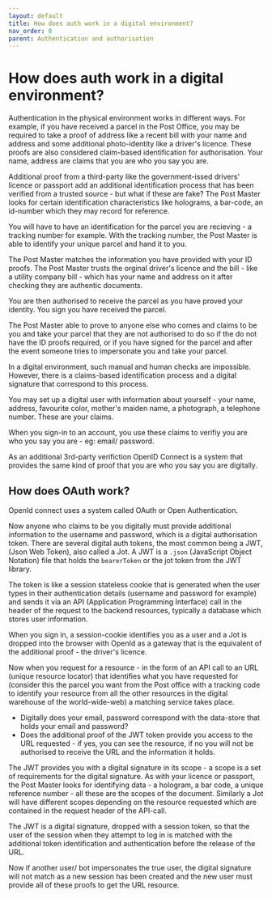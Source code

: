 ```yaml
---
layout: default
title: How does auth work in a digital environment?
nav_order: 8
parent: Authentication and authorisation
---
```


# How does auth work in a digital environment?

Authentication in the physical environment works in different ways. For example, if you have received a parcel in the Post Office, you may be required to take a proof of address like a recent bill with your name and address and some additional photo-identity like a driver's licence. These proofs are also considered claim-based identification for authorisation. Your name, address are claims that you are who you say you are.

Additional proof from a third-party like the government-issed drivers' licence or passport add an additional identification process that has been verified from a trusted source - but what if these are fake? The Post Master looks for certain identification characteristics like holograms, a bar-code, an id-number which they may record for reference.

You will have to have an identification for the parcel you are recieving - a tracking number for example. With the tracking number, the Post Master is able to identify your unique parcel and hand it to you.

The Post Master matches the information you have provided with your ID proofs. The Post Master trusts the orginal driver's licence and the bill - like a utility company bill - which has your name and address on it after checking they are authentic documents.

You are then authorised to receive the parcel as you have proved your identity. You sign you have received the parcel.

The Post Master able to prove to anyone else who comes and claims to be you and take your parcel that they are not authorised to do so if the do not have the ID proofs required, or if you have signed for the parcel and after the event someone tries to impersonate you and take your parcel.

In a digital environment, such manual and human checks are impossible. However, there is a claims-based identification process and a digital signature that correspond to this process.

You may set up a digital user with information about yourself - your name, address, favourite color, mother's maiden name, a photograph, a telephone number. These are your claims.

When you sign-in to an account, you use these claims to verifiy you are who you say you are - eg: email/ password.

As an additional 3rd-party verifiction OpenID Connect is a system that provides the same kind of proof that you are who you say you are digitally. 

## How does OAuth work?

OpenId connect uses a system called OAuth or Open Authentication.

Now anyone who claims to be you digitally must provide additional information to the username and password, which is a digital authorisation token. There are several digital auth tokens, the most common being a JWT, (Json Web Token), also called a Jot. A JWT is a `.json` (JavaScript Object Notation) file that holds the `bearerToken` or the jot token from the JWT library. 

The token is like a session stateless cookie that is generated when the user types in their authentication details (username and password for example) and sends it via an API (Application Programming Interface) call in the header of the request to the backend resources, typically a database which stores user information.

When you sign in, a session-cookie identifies you as a user and a Jot is dropped into the browser with OpenId as a gateway that is the equivalent of the additional proof - the driver's licence.

Now when you request for a resource - in the form of an API call to an URL (unique resource locator) that identifies what you have requested for (consider this the parcel you want from the Post office with a tracking code to identify your resource from all the other resources in the digital warehouse of the world-wide-web) a matching service takes place.

- Digitally does your email, password correspond with the data-store that holds your email and password?
- Does the additional proof of the JWT token provide you access to the URL requested - if yes, you can see the resource, if no you will not be authorised to receive the URL and the information it holds.

The JWT provides you with a digital signature in its scope - a scope is a set of requirements for the digital signature. As with your licence or passport, the Post Master looks for identifying data - a hologram, a bar code, a unique reference number - all these are the scopes of the document. Similarly a Jot will have different scopes depending on the resource requested which are contained in the request header of the API-call.

The JWT is a digital signature, dropped with a session token, so that the user of the session when they attempt to log in is matched with the additional token identification and authentication before the release of the URL.

Now if another user/ bot impersonates the true user, the digital signature will not match as a new session has been created and the new user must provide all of these proofs to get the URL resource.
